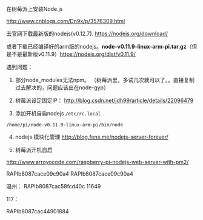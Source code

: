 在树莓派上安装Node.js

http://www.cnblogs.com/Dn9x/p/3576309.html

去官网下载最新版的nodejs(v0.12.7). <https://nodejs.org/download/>

 或者下载已经编译好的arm版的nodejs。**node-v0.11.9-linux-arm-pi.tar.gz**（但是不是最新版v0.11.9）<https://nodejs.org/dist/v0.11.9/>

 遇到问题：

 1. 部分node_modules无法npm。
 （树莓派里，多试几次就可以了。。直接复制过去解决的，问题应该出在node-gyp）
 2. 树莓派设定固定IP：
 <http://blog.csdn.net/jdh99/article/details/22096479>

 3. 添加开机自启nodejs
`/etc/rc.local`

 `/home/pi/node-v0.11.9-linux-arm-pi/bin/node`

 4. nodejs 模块化管理
 <http://blog.fens.me/nodejs-server-forever/>

 5. 树莓派开机自启

 <http://www.arroyocode.com/raspberry-pi-nodejs-web-server-with-pm2/>

 RAPIb8087cace09c90a4
 RAPIb8087cace09c90a4

 温州：
 RAPIb8087cac58fcd40c 11649

 117：

RAPIb8087cac44901884

